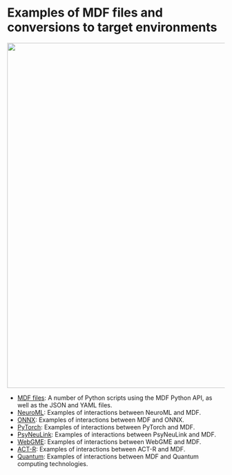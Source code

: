 # Examples of MDF files and conversions to target environments

<p><img width="800" src="ModECI_MDF.png"/></p>

- [MDF files](MDF): A number of Python scripts using the MDF Python API, as well as the JSON and YAML files.
- [NeuroML](NeuroML): Examples of interactions between NeuroML and MDF.
- [ONNX](ONNX): Examples of interactions between MDF and ONNX.
- [PyTorch](PyTorch): Examples of interactions between PyTorch and MDF.
- [PsyNeuLink](PsyNeuLink): Examples of interactions between PsyNeuLink and MDF.
- [WebGME](WebGME): Examples of interactions between WebGME and MDF.
- [ACT-R](ACT-R): Examples of interactions between ACT-R and MDF.
- [Quantum](Quantum): Examples of interactions between MDF and Quantum computing technologies.
  
